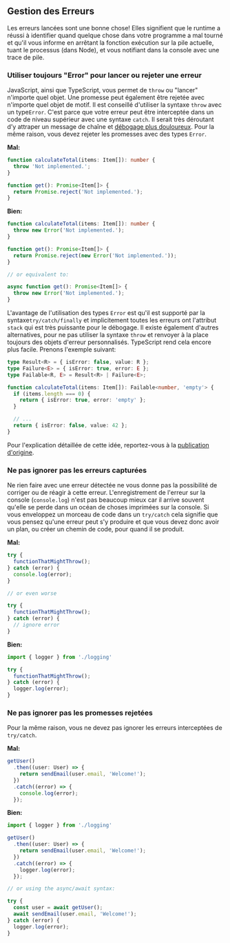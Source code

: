 ## Gestion des Erreurs

Les erreurs lancées sont une bonne chose! Elles signifient que le runtime a
réussi à identifier quand quelque chose dans votre programme a mal tourné et
qu'il vous informe en arrêtant la fonction exécution sur la pile actuelle, tuant
le processus (dans Node), et vous notifiant dans la console avec une trace de pile.

### Utiliser toujours "Error" pour lancer ou rejeter une erreur

JavaScript, ainsi que TypeScript, vous permet de `throw` ou "lancer" n'importe quel
objet. Une promesse peut également être rejetée avec n'importe quel objet de motif.
Il est conseillé d'utiliser la syntaxe `throw` avec un type`Error`. C'est parce que
votre erreur peut être interceptée dans un code de niveau supérieur avec une syntaxe `catch`.
Il serait très déroutant d’y attraper un message de chaîne et
[débogage plus douloureux](https://basarat.gitbook.io/typescript/type-system/exceptions#always-use-error).
Pour la même raison, vous devez rejeter les promesses avec des types `Error`.

**Mal:**

```ts
function calculateTotal(items: Item[]): number {
  throw 'Not implemented.';
}

function get(): Promise<Item[]> {
  return Promise.reject('Not implemented.');
}
```

**Bien:**

```ts
function calculateTotal(items: Item[]): number {
  throw new Error('Not implemented.');
}

function get(): Promise<Item[]> {
  return Promise.reject(new Error('Not implemented.'));
}

// or equivalent to:

async function get(): Promise<Item[]> {
  throw new Error('Not implemented.');
}
```

L'avantage de l'utilisation des types `Error` est qu'il est supporté par la
syntaxe`try/catch/finally` et implicitement toutes les erreurs ont l'attribut
`stack` qui est très puissante pour le débogage. Il existe également d'autres
alternatives, pour ne pas utiliser la syntaxe `throw` et renvoyer à la place
toujours des objets d'erreur personnalisés. TypeScript rend cela encore plus
facile. Prenons l'exemple suivant:

```ts
type Result<R> = { isError: false, value: R };
type Failure<E> = { isError: true, error: E };
type Failable<R, E> = Result<R> | Failure<E>;

function calculateTotal(items: Item[]): Failable<number, 'empty'> {
  if (items.length === 0) {
    return { isError: true, error: 'empty' };
  }

  // ...
  return { isError: false, value: 42 };
}
```

Pour l'explication détaillée de cette idée, reportez-vous à la
[publication d'origine](https://medium.com/@dhruvrajvanshi/making-exceptions-type-safe-in-typescript-c4d200ee78e9).

### Ne pas ignorer pas les erreurs capturées

Ne rien faire avec une erreur détectée ne vous donne pas la possibilité de corriger
ou de réagir à cette erreur. L'enregistrement de l'erreur sur la console (`console.log`)
n'est pas beaucoup mieux car il arrive souvent qu'elle se perde dans un océan de
choses imprimées sur la console. Si vous enveloppez un morceau de code dans un
`try/catch` cela signifie que vous pensez qu'une erreur peut s'y produire et que
vous devez donc avoir un plan, ou créer un chemin de code, pour quand il se produit.

**Mal:**

```ts
try {
  functionThatMightThrow();
} catch (error) {
  console.log(error);
}

// or even worse

try {
  functionThatMightThrow();
} catch (error) {
  // ignore error
}
```

**Bien:**

```ts
import { logger } from './logging'

try {
  functionThatMightThrow();
} catch (error) {
  logger.log(error);
}
```

### Ne pas ignorer pas les promesses rejetées

Pour la même raison, vous ne devez pas ignorer les erreurs interceptées de `try/catch`.

**Mal:**

```ts
getUser()
  .then((user: User) => {
    return sendEmail(user.email, 'Welcome!');
  })
  .catch((error) => {
    console.log(error);
  });
```

**Bien:**

```ts
import { logger } from './logging'

getUser()
  .then((user: User) => {
    return sendEmail(user.email, 'Welcome!');
  })
  .catch((error) => {
    logger.log(error);
  });

// or using the async/await syntax:

try {
  const user = await getUser();
  await sendEmail(user.email, 'Welcome!');
} catch (error) {
  logger.log(error);
}
```
